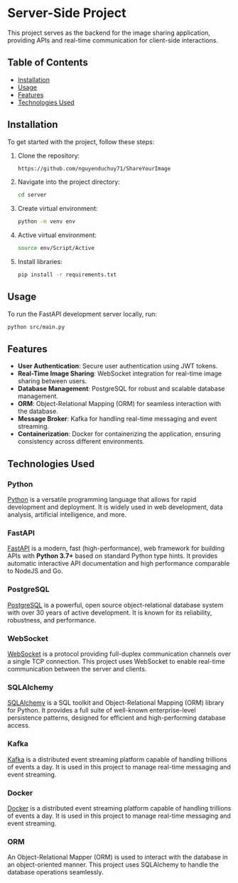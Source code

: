 # Server-Side Project

This project serves as the backend for the image sharing application, providing APIs and real-time communication for client-side interactions.

## Table of Contents

- [Installation](#installation)
- [Usage](#usage)
- [Features](#features)
- [Technologies Used](#technologies-used)

## Installation

To get started with the project, follow these steps:

1. Clone the repository:
    ```sh
    https://github.com/nguyenduchuy71/ShareYourImage
    ```
2. Navigate into the project directory:
    ```sh
    cd server
    ```
3. Create virtual environment:
    ```sh
    python -m venv env
    ```

4. Active virtual environment:
    ```sh
    source env/Script/Active
    ```

5. Install libraries:
    ```sh
    pip install -r requirements.txt
    ```

## Usage

To run the FastAPI development server locally, run:
```sh
python src/main.py
```

## Features

- **User Authentication**: Secure user authentication using JWT tokens.
- **Real-Time Image Sharing**: WebSocket integration for real-time image sharing between users.
- **Database Management**: PostgreSQL for robust and scalable database management.
- **ORM**: Object-Relational Mapping (ORM) for seamless interaction with the database.
- **Message Broker**: Kafka for handling real-time messaging and event streaming.
- **Containerization**: Docker for containerizing the application, ensuring consistency across different environments.

## Technologies Used


### Python

[Python](https://www.python.org/) is a versatile programming language that allows for rapid development and deployment. It is widely used in web development, data analysis, artificial intelligence, and more.

### FastAPI

[FastAPI](https://fastapi.tiangolo.com/) is a modern, fast (high-performance), web framework for building APIs with **Python 3.7+** based on standard Python type hints. It provides automatic interactive API documentation and high performance comparable to NodeJS and Go.

### PostgreSQL

[PostgreSQL](https://www.postgresql.org/) is a powerful, open source object-relational database system with over 30 years of active development. It is known for its reliability, robustness, and performance.

### WebSocket

[WebSocket](https://developer.mozilla.org/en-US/docs/Web/API/WebSockets_API) is a protocol providing full-duplex communication channels over a single TCP connection. This project uses WebSocket to enable real-time communication between the server and clients.

### SQLAlchemy

[SQLAlchemy](https://www.sqlalchemy.org/) is a SQL toolkit and Object-Relational Mapping (ORM) library for Python. It provides a full suite of well-known enterprise-level persistence patterns, designed for efficient and high-performing database access.

### Kafka

[Kafka](https://kafka.apache.org/) is a distributed event streaming platform capable of handling trillions of events a day. It is used in this project to manage real-time messaging and event streaming.

### Docker

[Docker](https://www.docker.com/) is a distributed event streaming platform capable of handling trillions of events a day. It is used in this project to manage real-time messaging and event streaming.

### ORM

An Object-Relational Mapper (ORM) is used to interact with the database in an object-oriented manner. This project uses SQLAlchemy to handle the database operations seamlessly.
